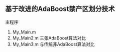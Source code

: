 ## 基于改进的AdaBoost禁产区划分技术

主程序
1. My_Main.m
2. My_Main2.m 三张AdaBoost算法对比
3. My_Main3.m 与传统非AdaBoost算法对比